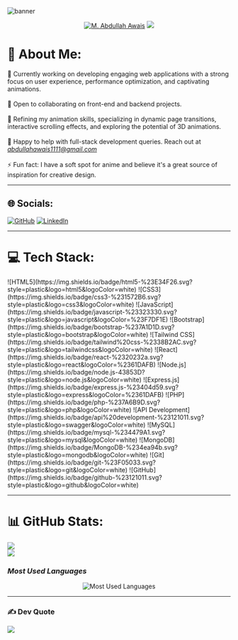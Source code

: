 <img src="/assets/ezgif.com-gif-maker.gif" alt="banner">
 
<p align="center">
  <a href="https://github.com/m-abdullah-awais">
   <img src="https://readme-typing-svg.demolab.com?font=Fira+Code&size=35&duration=1&pause=10000000&color=4E96FF&center=true&repeat=false&width=435&lines=M.+Abdullah+Awais" alt="M. Abdullah Awais" /></a>
  <a href="https://github.com/DenverCoder1/readme-typing-svg">
    <img src="https://readme-typing-svg.demolab.com?font=Fira+Code&pause=1000&width=435&lines=I'm+a+Full+Stack+Developer!&font=Fira%20Code&center=true&width=600&height=45&color=4e96ff&vCenter=true&pause=1000&size=22" /></a>
</p>

# 💫 About Me:
🔭 Currently working on developing engaging web applications with a strong focus on user experience, performance optimization, and captivating animations.<br><br>
👯 Open to collaborating on front-end and backend projects.<br><br>
🌱 Refining my animation skills, specializing in dynamic page transitions, interactive scrolling effects, and exploring the potential of 3D animations.<br><br>
💬 Happy to help with full-stack development queries. Reach out at *abdullahawais1111@gmail.com*<br><br>
⚡ Fun fact: I have a soft spot for anime and believe it's a great source of inspiration for creative design.

---

## 🌐 Socials:
[![GitHub](https://img.shields.io/badge/GitHub-%23121011.svg?style=for-the-badge&logo=github&logoColor=white)](https://github.com/m-abdullah-awais)
[![LinkedIn](https://img.shields.io/badge/LinkedIn-%230077B5.svg?style=for-the-badge&logo=linkedin&logoColor=white)](https://www.linkedin.com/in/m-abdullah-awais-programmer/)

---

# 💻 Tech Stack:
<p>
  ![HTML5](https://img.shields.io/badge/html5-%23E34F26.svg?style=plastic&logo=html5&logoColor=white)  
  ![CSS3](https://img.shields.io/badge/css3-%231572B6.svg?style=plastic&logo=css3&logoColor=white)  
  ![JavaScript](https://img.shields.io/badge/javascript-%23323330.svg?style=plastic&logo=javascript&logoColor=%23F7DF1E)  
  ![Bootstrap](https://img.shields.io/badge/bootstrap-%237A1D1D.svg?style=plastic&logo=bootstrap&logoColor=white)  
  ![Tailwind CSS](https://img.shields.io/badge/tailwind%20css-%2338B2AC.svg?style=plastic&logo=tailwindcss&logoColor=white)  
  ![React](https://img.shields.io/badge/react-%2320232a.svg?style=plastic&logo=react&logoColor=%2361DAFB)  
  ![Node.js](https://img.shields.io/badge/node.js-43853D?style=plastic&logo=node.js&logoColor=white)  
  ![Express.js](https://img.shields.io/badge/express.js-%23404d59.svg?style=plastic&logo=express&logoColor=%2361DAFB)  
  ![PHP](https://img.shields.io/badge/php-%237A6B9D.svg?style=plastic&logo=php&logoColor=white)  
  ![API Development](https://img.shields.io/badge/api%20development-%23121011.svg?style=plastic&logo=swagger&logoColor=white)  
  ![MySQL](https://img.shields.io/badge/mysql-%234479A1.svg?style=plastic&logo=mysql&logoColor=white)  
  ![MongoDB](https://img.shields.io/badge/MongoDB-%234ea94b.svg?style=plastic&logo=mongodb&logoColor=white)  
  ![Git](https://img.shields.io/badge/git-%23F05033.svg?style=plastic&logo=git&logoColor=white)  
  ![GitHub](https://img.shields.io/badge/github-%23121011.svg?style=plastic&logo=github&logoColor=white)
</p>

---
 
# 📊 GitHub Stats:
![](https://github-readme-stats.vercel.app/api?username=m-abdullah-awais&theme=dark&hide_border=false&include_all_commits=false&count_private=false)<br/>
![](https://github-readme-streak-stats.herokuapp.com/?user=m-abdullah-awais&theme=dark&hide_border=false)<br/> 
### *Most Used Languages*
<p align="center">
  <img src="https://github-readme-stats.vercel.app/api/top-langs/?username=m-abdullah-awais&theme=dark&hide_border=false&layout=compact&langs_count=6" alt="Most Used Languages">
</p>

---

### ✍ Dev Quote
![](https://quotes-github-readme.vercel.app/api?type=horizontal&theme=radical)
